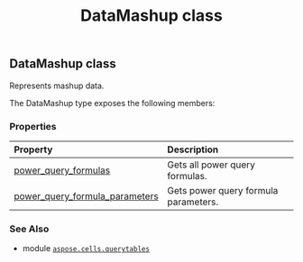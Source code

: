 ﻿---
title: DataMashup class
second_title: Aspose.Cells for Python via .NET API References
description: 
type: docs
weight: 10
url: /aspose.cells.querytables/datamashup/
is_root: false
---

## DataMashup class

Represents mashup data.



The DataMashup type exposes the following members:

### Properties
| Property | Description |
| :- | :- |
| [power_query_formulas](/cells/python-net/aspose.cells.querytables/datamashup/power_query_formulas) | Gets all power query formulas. |
| [power_query_formula_parameters](/cells/python-net/aspose.cells.querytables/datamashup/power_query_formula_parameters) | Gets power query formula parameters. |



### See Also
* module [`aspose.cells.querytables`](..)
